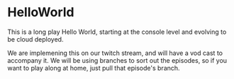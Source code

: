 # HelloWorld
This is a long play Hello World, starting at the console level and evolving to be cloud deployed.

We are implemening this on our twitch stream, and will have a vod cast to accompany it. We will be using branches to sort out the episodes, so if you want to play along at home, just pull that episode's branch.
